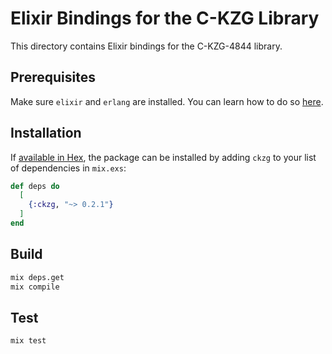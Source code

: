 # Elixir Bindings for the C-KZG Library

This directory contains Elixir bindings for the C-KZG-4844 library.

## Prerequisites

Make sure `elixir` and `erlang` are installed. You can learn how to do so [here](https://elixir-lang.org/install.html).

## Installation

If [available in Hex](https://hex.pm/docs/publish), the package can be installed
by adding `ckzg` to your list of dependencies in `mix.exs`:

```elixir
def deps do
  [
    {:ckzg, "~> 0.2.1"}
  ]
end
```

## Build

```sh
mix deps.get
mix compile
```

## Test

```sh
mix test
```
